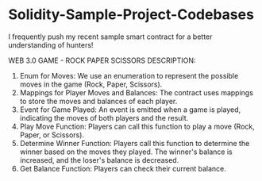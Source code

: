 # Solidity-Sample-Project-Codebases
I frequently push my recent sample smart contract for a better understanding of hunters!

WEB 3.0 GAME - ROCK PAPER SCISSORS DESCRIPTION:

1. Enum for Moves: We use an enumeration to represent the possible moves in the game (Rock, Paper, Scissors).
2. Mappings for Player Moves and Balances: The contract uses mappings to store the moves and balances of each player.
3. Event for Game Played: An event is emitted when a game is played, indicating the moves of both players and the result.
4. Play Move Function: Players can call this function to play a move (Rock, Paper, or Scissors).
5. Determine Winner Function: Players call this function to determine the winner based on the moves they played. The winner's balance is increased, and the loser's balance is decreased.
6. Get Balance Function: Players can check their current balance.
